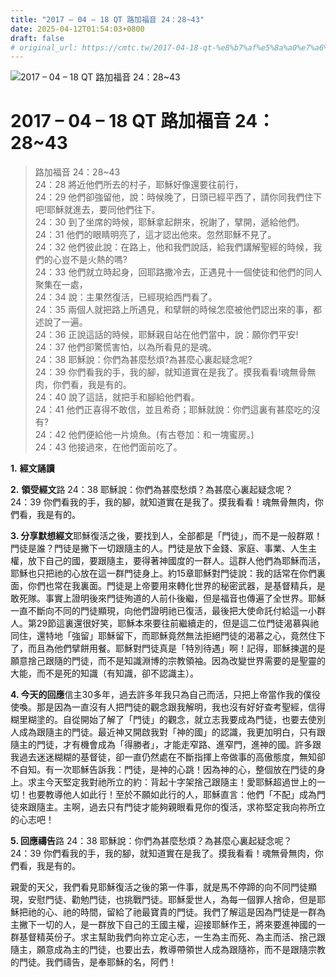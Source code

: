 ```yaml
---
title: "2017 – 04 – 18 QT 路加福音 24：28~43"
date: 2025-04-12T01:54:03+0800
draft: false
# original_url: https://cmtc.tw/2017-04-18-qt-%e8%b7%af%e5%8a%a0%e7%a6%8f%e9%9f%b3-24%ef%bc%9a2843
---
```


![2017 – 04 – 18 QT 路加福音 24：28~43](/images/qt.jpg   "2017 – 04 – 18 QT 路加福音 24：28~43")

# 2017 – 04 – 18 QT 路加福音 24：28~43

> 路加福音 24：28~43  
> 24：28 將近他們所去的村子，耶穌好像還要往前行，  
> 24：29 他們卻強留他，說：時候晚了，日頭已經平西了，請你同我們住下吧!耶穌就進去，要同他們往下。  
> 24：30 到了坐席的時候，耶穌拿起餅來，祝謝了，擘開，遞給他們。  
> 24：31 他們的眼睛明亮了，這才認出他來。忽然耶穌不見了。  
> 24：32 他們彼此說：在路上，他和我們說話，給我們講解聖經的時候，我們的心豈不是火熱的嗎?  
> 24：33 他們就立時起身，回耶路撒冷去，正遇見十一個使徒和他們的同人聚集在一處，  
> 24：34 說：主果然復活，已經現給西門看了。  
> 24：35 兩個人就把路上所遇見，和擘餅的時候怎麼被他們認出來的事，都述說了一遍。  
> 24：36 正說這話的時候，耶穌親自站在他們當中，說：願你們平安!  
> 24：37 他們卻驚慌害怕，以為所看見的是魂。  
> 24：38 耶穌說：你們為甚麼愁煩?為甚麼心裏起疑念呢?  
> 24：39 你們看我的手，我的腳，就知道實在是我了。摸我看看!魂無骨無肉，你們看，我是有的。  
> 24：40 說了這話，就把手和腳給他們看。  
> 24：41 他們正喜得不敢信，並且希奇；耶穌就說：你們這裏有甚麼吃的沒有?  
> 24：42 他們便給他一片燒魚。(有古卷加：和一塊蜜房。)  
> 24：43 他接過來，在他們面前吃了。

**1.** **經文誦讀**

**2.** **領受經文**路 24：38 耶穌說：你們為甚麼愁煩？為甚麼心裏起疑念呢？  
24：39 你們看我的手，我的腳，就知道實在是我了。摸我看看！魂無骨無肉，你們看，我是有的。

**3. 分享默想經文**耶穌復活之後，要找到人，全部都是「門徒」，而不是一般群眾！門徒是誰？門徒是撇下一切跟隨主的人。門徒是放下金錢、家庭、事業、人生主權，放下自己的國，要跟隨主，要得著神國度的一群人。這群人他們為耶穌而活，耶穌也只把祂的心放在這一群門徒身上。約15章耶穌對門徒說：我的話常在你們裏面，你們也常在我裏面。門徒是上帝要用來轉化世界的秘密武器，是基督精兵，是敢死隊。事實上證明後來門徒殉道的人前仆後繼，但是福音也傳遍了全世界。耶穌一直不斷向不同的門徒顯現，向他們證明祂已復活，最後把大使命託付給這一小群人。第29節這裏還很好笑，耶穌本來要往前繼續走的，但是這二位門徒渴慕與祂同住，還特地「強留」耶穌留下，而耶穌竟然無法拒絕門徒的渴慕之心，竟然住下了，而且為他們擘餅用餐。耶穌對門徒真是「特別待遇」啊！記得，耶穌揀選的是願意捨己跟隨的門徒，而不是知識淵博的宗教領袖。因為改變世界需要的是聖靈的大能，而不是死的知識（有知識，卻不認識主）。

**4. 今天的回應**信主30多年，過去許多年我只為自己而活，只把上帝當作我的僕役使喚。那是因為一直沒有人把門徒的觀念跟我解明，我也沒有好好查考聖經，信得糊里糊塗的。自從開始了解了「門徒」的觀念，就立志我要成為門徒，也要去使別人成為跟隨主的門徒。最近神又開啟我對「神的國」的認識，我更加明白，只有跟隨主的門徒，才有機會成為「得勝者」，才能走窄路、進窄門，進神的國。許多跟我過去迷迷糊糊的基督徒，卻一直仍然處在不斷指揮上帝做事的高傲態度，無知卻不自知。有一次耶穌告訴我：門徒，是神的心跳！因為神的心，整個放在門徒的身上。求主今天堅定我對祂所立的約：背起十字架捨己跟隨主！愛耶穌超過世上的一切！也要教導他人如此行！至於不願如此行的人，耶穌直言：他們「不配」成為門徒來跟隨主。主啊，過去只有門徒才能夠親眼看見你的復活，求祢堅定我向祢所立的心志吧！

**5. 回應禱告**路 24：38 耶穌說：你們為甚麼愁煩？為甚麼心裏起疑念呢？  
24：39 你們看我的手，我的腳，就知道實在是我了。摸我看看！魂無骨無肉，你們看，我是有的。

親愛的天父，我們看見耶穌復活之後的第一件事，就是馬不停蹄的向不同門徒顯現，安慰門徒、勸勉門徒，也挑戰門徒。耶穌愛世人，為每一個罪人捨命，但是耶穌把祂的心、祂的時間，留給了祂最寶貴的門徒。我們了解這是因為門徒是一群為主撇下一切的人，是一群放下自己的王國主權，迎接耶穌作王，將來要進神國的一群基督精英份子。求主幫助我們向祢立定心志，一生為主而死、為主而活、捨己跟隨主，願意成為主的門徒，也要出去，教導帶領世人成為跟隨祢，而不是跟隨宗教的門徒。我們禱告，是奉耶穌的名，阿們！